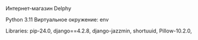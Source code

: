 Интернет-магазин Delphy

Python 3.11
Виртуальное окружение: env

Libraries:
pip-24.0,
django==4.2.8,
django-jazzmin,
shortuuid,
Pillow-10.2.0,

